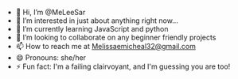 - 👋 Hi, I’m @MeLeeSar
- 👀 I’m interested in just about anything right now... 
- 🌱 I’m currently learning JavaScript and python 
- 💞️ I’m looking to collaborate on any beginner friendly projects
- 📫 How to reach me at Melissaemicheal32@gmail.com 
- 😄 Pronouns: she/her
- ⚡ Fun fact: I'm a failing clairvoyant, and I'm guessing you are too!

<!---
MeLeeSar/MeLeeSar is a ✨ special ✨ repository because its `README.md` (this file) appears on your GitHub profile.
You can click the Preview link to take a look at your changes.
--->
